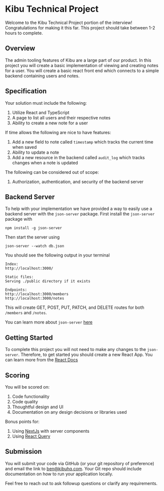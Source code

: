 # Kibu Technical Project

Welcome to the Kibu Technical Project portion of the interview! Congratulations for making it this far. This project should take between 1-2 hours to complete.

## Overview

The admin tooling features of Kibu are a large part of our product. In this project you will create a basic implementation of viewing and creating notes for a user. You will create a basic react front end which connects to a simple backend containing users and notes.

## Specification

Your solution must include the following:

1. Utilize React and TypeScript
2. A page to list all users and their respective notes
3. Ability to create a new note for a user

If time allows the following are nice to have features:

1. Add a new field to note called `timestamp` which tracks the current time when saved
2. Ability to update a note
3. Add a new resource in the backend called `audit_log` which tracks changes when a note is updated

The following can be considered out of scope:

1. Authorization, authentication, and security of the backend server

## Backend Server

To help with your implementation we have provided a way to easily use a backend server with the `json-server` package. First install the `json-server` package with

```
npm install -g json-server
```

Then start the server using

```
json-server --watch db.json
```

You should see the following output in your terminal

```
Index:
http://localhost:3000/

Static files:
Serving ./public directory if it exists

Endpoints:
http://localhost:3000/members
http://localhost:3000/notes
```

This will create GET, POST, PUT, PATCH, and DELETE routes for both `/members` and `/notes`.

You can learn more about `json-server` [here](https://www.npmjs.com/package/json-server/v/0.16.1)

## Getting Started

To complete this project you will not need to make any changes to the `json-server`. Therefore, to get started you should create a new React App. You can learn more from the [React Docs](https://react.dev/learn/start-a-new-react-project)

## Scoring

You will be scored on:

1. Code functionality
2. Code quality
3. Thoughtful design and UI
4. Documentation on any design decisions or libraries used

Bonus points for:

1. Using [NextJs](https://nextjs.org/docs) with server components
2. Using [React Query](https://tanstack.com/query/latest/docs/framework/react/overview)

## Submission

You will submit your code via GitHub (or your git repository of preference) and email the link to [ben@kibuhq.com](mailto:ben@kibuhq.com). Your Git repo should include documentation on how to run your application locally.

Feel free to reach out to ask followup questions or clarify any requirements.
